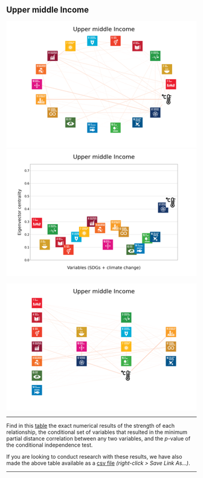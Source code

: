 ## Upper middle Income

<img src="../Upper middle Income/Upper middle Income_circular_network_logos.png">
<img src="../Upper middle Income/Upper middle Income_eigenvector_centrality.png">
<br>
<br>
<img src="../Upper middle Income/Upper middle Income_multipartite_network_logos_cluster.png">

---

Find in this <a href="../Upper middle Income/TLPH_website_tables_35-35.pdf" target="_blank">table</a> the exact numerical results of the strength of each relationship, the conditional set of variables that resulted in the minimum partial distance correlation between any two variables, and the _p_-value of the conditional independence test.

If you are looking to conduct research with these results, we have also made the above table available as a <a href="https://raw.githubusercontent.com/felix-laumann/SDG-networks/gh-pages/Results/csv/conditions_Upper middle Income.csv" target="_blank" download>csv file</a> _(right-click > Save Link As...)_. 

---
